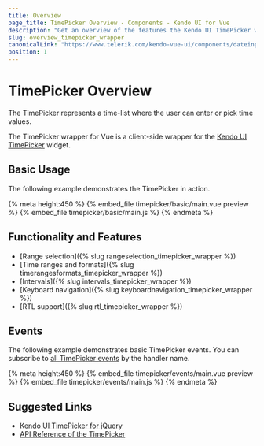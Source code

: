 ```yaml
---
title: Overview
page_title: TimePicker Overview - Components - Kendo UI for Vue
description: "Get an overview of the features the Kendo UI TimePicker wrapper for Vue delivers and use the component in Vue projects."
slug: overview_timepicker_wrapper
canonicalLink: "https://www.telerik.com/kendo-vue-ui/components/dateinputs/timepicker/"
position: 1
---
```


<div><WrapperBanner link="/kendo-vue-ui/components/dateinputs/timepicker"></WrapperBanner></div>

# TimePicker Overview

The TimePicker represents a time-list where the user can enter or pick time values.

The TimePicker wrapper for Vue is a client-side wrapper for the [Kendo UI TimePicker](https://docs.telerik.com/kendo-ui/api/javascript/ui/timepicker) widget.

<div data-component="StartFreeTrialSection"></div>

## Basic Usage

The following example demonstrates the TimePicker in action.

{% meta height:450 %}
{% embed_file timepicker/basic/main.vue preview %}
{% embed_file timepicker/basic/main.js %}
{% endmeta %}

## Functionality and Features

* [Range selection]({% slug rangeselection_timepicker_wrapper %})
* [Time ranges and formats]({% slug timerangesformats_timepicker_wrapper %})
* [Intervals]({% slug intervals_timepicker_wrapper %})
* [Keyboard navigation]({% slug keyboardnavigation_timepicker_wrapper %})
* [RTL support]({% slug rtl_timepicker_wrapper %})

## Events

The following example demonstrates basic TimePicker events. You can subscribe to [all TimePicker events](https://docs.telerik.com/kendo-ui/api/javascript/ui/timepicker#events) by the handler name.

{% meta height:450 %}
{% embed_file timepicker/events/main.vue preview %}
{% embed_file timepicker/events/main.js %}
{% endmeta %}

## Suggested Links

* [Kendo UI TimePicker for jQuery](https://docs.telerik.com/kendo-ui/controls/editors/timepicker/overview)
* [API Reference of the TimePicker](https://docs.telerik.com/kendo-ui/api/javascript/ui/timepicker)
